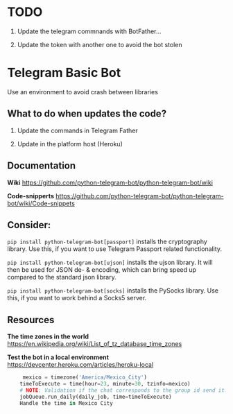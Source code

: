 # TODO

1. Update the telegram commnands with BotFather...

2. Update the token with another one to avoid the bot stolen

# Telegram Basic Bot

Use an environment to avoid crash between libraries

## What to do when updates the code?

1. Update the commands in Telegram Father

2. Update in the platform host (Heroku)

## Documentation

**Wiki**
https://github.com/python-telegram-bot/python-telegram-bot/wiki

**Code-snipperts**
https://github.com/python-telegram-bot/python-telegram-bot/wiki/Code-snippets

## Consider:

`pip install python-telegram-bot[passport]` installs the cryptography library. Use this, if you want to use Telegram Passport related functionality.

`pip install python-telegram-bot[ujson]` installs the ujson library. It will then be used for JSON de- & encoding, which can bring speed up compared to the standard json library.

`pip install python-telegram-bot[socks]` installs the PySocks library. Use this, if you want to work behind a Socks5 server.

## Resources

**The time zones in the world**
https://en.wikipedia.org/wiki/List_of_tz_database_time_zones

**Test the bot in a local environment**
https://devcenter.heroku.com/articles/heroku-local

```python
     mexico = timezone('America/Mexico_City')
    timeToExecute = time(hour=23, minute=30, tzinfo=mexico)
    # NOTE: Validation if the chat corresponds to the group id send it.
    jobQueue.run_daily(daily_job, time=timeToExecute)
    Handle the time in Mexico City
```
